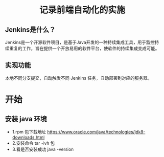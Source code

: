 <p>
<h1 align='center'>记录前端自动化的实施</h1>    
</p>

## Jenkins是什么？
Jenkins是一个开源软件项目，是基于Java开发的一种持续集成工具，用于监控持续重复的工作，旨在提供一个开放易用的软件平台，使软件的持续集成变成可能。

## 实现功能
本地不同分支提交，自动触发不同 Jenkins 任务，自动部署到对应的服务器。

# 开始

## 安装 java 环境
- 1.rpm 包下载地址
  https://www.oracle.com/java/technologies/jdk8-downloads.html
- 2.安装命令
  tar -ivh 包
- 3.看是否安装成功
  java -version

##
